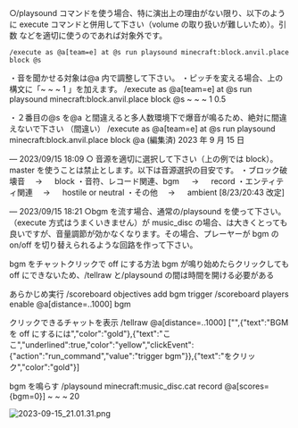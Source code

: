 ○/playsound コマンドを使う場合、特に演出上の理由がない限り、以下のように execute コマンドと併用して下さい（volume の取り扱いが難しいため）。引数 <pos> <volume> <minVolume>などを適切に使うのであれば対象外です。

`/execute as @a[team=e] at @s run playsound minecraft:block.anvil.place block @s`

・音を聞かせる対象は@a 内で調整して下さい。
・ピッチを変える場合、上の構文に「~ ~ ~ 1 <pitch>」を加えます。
/execute as @a[team=e] at @s run playsound minecraft:block.anvil.place block @s ~ ~ ~ 1 0.5

・２番目の@s を@a と間違えると多人数環境下で爆音が鳴るため、絶対に間違えないで下さい
（間違い）
/execute as @a[team=e] at @s run playsound minecraft:block.anvil.place block @a
(編集済)
2023 年 9 月 15 日

— 2023/09/15 18:09
○ 音源を適切に選択して下さい（上の例では block）。master を使うことは禁止とします。以下は音源選択の目安です。
・ブロック破壊音　 → 　 block
・音符、レコード関連、bgm 　 → 　 record
・エンティティ関連　 → 　 hostile or neutral
・その他　 → 　 ambient
[8/23/20:43 改定]

— 2023/09/15 18:21
○bgm を流す場合、通常の/playsound を使って下さい。（execute 方式はうまくいきません）<sound>が music_disc の場合、<volume>は大きくとっても良いですが、音量調節が効かなくなります。その場合、プレーヤーが bgm の on/off を切り替えられるような回路を作って下さい。

bgm をチャットクリックで off にする方法
bgm が鳴り始めたらクリックしても off にできないため、/tellraw と/playsound の間は時間を開ける必要がある

あらかじめ実行
/scoreboard objectives add bgm trigger
/scoreboard players enable @a[distance=..1000] bgm

クリックできるチャットを表示
/tellraw @a[distance=..1000] ["",{"text":"BGM を off にするには","color":"gold"},{"text":"ここ","underlined":true,"color":"yellow","clickEvent":{"action":"run_command","value":"trigger bgm"}},{"text":"をクリック","color":"gold"}]

bgm を鳴らす
/playsound minecraft:music_disc.cat record @a[scores={bgm=0}] ~ ~ ~ 20

![2023-09-15_21.01.31.png](https://prod-files-secure.s3.us-west-2.amazonaws.com/18ab8687-a8b1-4a3c-8a4b-b43beaa470a1/977ac1e7-9aee-4806-bcf5-e5d073649b43/2023-09-15_21.01.31.png)
